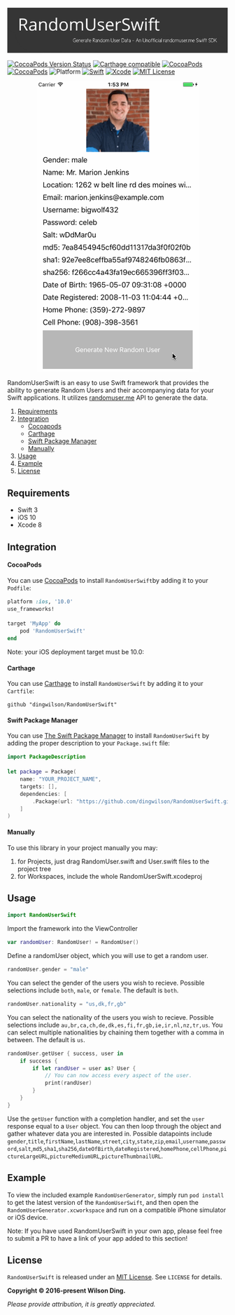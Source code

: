 <p align="center">
  <img src="Assets/banner.png" width="780" title="RandomUserSwift">
</p>

[![CocoaPods Version Status](https://img.shields.io/cocoapods/v/RandomUserSwift.svg)][podLink]
[![Carthage compatible](https://img.shields.io/badge/Carthage-Compatible-brightgreen.svg?style=flat)](https://github.com/Carthage/Carthage)
[![CocoaPods](https://img.shields.io/cocoapods/dt/RandomUserSwift.svg)](https://cocoapods.org/pods/RandomUserSwift)
[![CocoaPods](https://img.shields.io/cocoapods/dm/RandomUserSwift.svg)](https://cocoapods.org/pods/RandomUserSwift)
![Platform](https://img.shields.io/badge/platforms-iOS%2010.0+-333333.svg)
[![Swift](https://img.shields.io/badge/Swift-3.0-orange.svg)](https://swift.org)
[![Xcode](https://img.shields.io/badge/Xcode-8.0-blue.svg)](https://developer.apple.com/xcode)
[![MIT License](https://img.shields.io/badge/license-MIT-blue.svg)][mitLink]

<p align="center">
  <img src="Assets/screenshot.gif" width="369" title="Screenshot">
</p>

RandomUserSwift is an easy to use Swift framework that provides the ability to generate Random Users and their accompanying data for your Swift applications. It utilizes [randomuser.me](http://www.randomuser.me) API to generate the data.

1. [Requirements](#requrements)
2. [Integration](#integration)
    - [Cocoapods](#cocoapods)
    - [Carthage](#carthage)
    - [Swift Package Manager](#swift-package-manager)
    - [Manually](#manually)
3. [Usage](#usage)
4. [Example](#example)
5. [License](#license)

## Requirements

- Swift 3
- iOS 10
- Xcode 8

## Integration

#### CocoaPods
You can use [CocoaPods](http://cocoapods.org/) to install `RandomUserSwift`by adding it to your `Podfile`:
```ruby
platform :ios, '10.0'
use_frameworks!

target 'MyApp' do
	pod 'RandomUserSwift'
end
```
Note: your iOS deployment target must be 10.0:

#### Carthage
You can use [Carthage](https://github.com/Carthage/Carthage) to install `RandomUserSwift` by adding it to your `Cartfile`:
```
github "dingwilson/RandomUserSwift"
```

#### Swift Package Manager
You can use [The Swift Package Manager](https://swift.org/package-manager) to install `RandomUserSwift` by adding the proper description to your `Package.swift` file:
```swift
import PackageDescription

let package = Package(
    name: "YOUR_PROJECT_NAME",
    targets: [],
    dependencies: [
        .Package(url: "https://github.com/dingwilson/RandomUserSwift.git", versions: Version(1,0,0)..<Version(2, .max, .max)),
    ]
)
```

#### Manually

To use this library in your project manually you may:  

1. for Projects, just drag RandomUser.swift and User.swift files to the project tree
2. for Workspaces, include the whole RandomUserSwift.xcodeproj

## Usage

```swift
import RandomUserSwift
```
Import the framework into the ViewController

```swift
var randomUser: RandomUser! = RandomUser()
```
Define a randomUser object, which you will use to get a random user.

```swift
randomUser.gender = "male"
```
You can select the gender of the users you wish to recieve. Possible selections include `both`, `male`, or `female`. The default is `both`.

```swift
randomUser.nationality = "us,dk,fr,gb"
```
You can select the nationality of the users you wish to recieve. Possible selections include `au,br,ca,ch,de,dk,es,fi,fr,gb,ie,ir,nl,nz,tr,us`. You can select multiple nationalities by chaining them together with a comma in between. The default is `us`. 

```swift
randomUser.getUser { success, user in
    if success {
        if let randUser = user as? User {
            // You can now access every aspect of the user.
            print(randUser)
        }
    }
}
```
Use the `getUser` function with a completion handler, and set the `user` response equal to a `User` object. You can then loop through the object and gather whatever data you are interested in. Possible datapoints include `gender`,`title`,`firstName`,`lastName`,`street`,`city`,`state`,`zip`,`email`,`username`,`password`,`salt`,`md5`,`sha1`,`sha256`,`dateOfBirth`,`dateRegistered`,`homePhone`,`cellPhone`,`pictureLargeURL`,`pictureMediumURL`,`pictureThumbnailURL`.

## Example

To view the included example `RandomUserGenerator`, simply run `pod install` to get the latest version of the `RandomUserSwift`, and then open the `RandomUserGenerator.xcworkspace` and run on a compatible iPhone simulator or iOS device.

Note: If you have used RandomUserSwift in your own app, please feel free to submit a PR to have a link of your app added to this section!

## License

`RandomUserSwift` is released under an [MIT License][mitLink]. See `LICENSE` for details.

**Copyright &copy; 2016-present Wilson Ding.**

*Please provide attribution, it is greatly appreciated.*

[podLink]:https://cocoapods.org/pods/RandomUserSwift
[mitLink]:http://opensource.org/licenses/MIT
